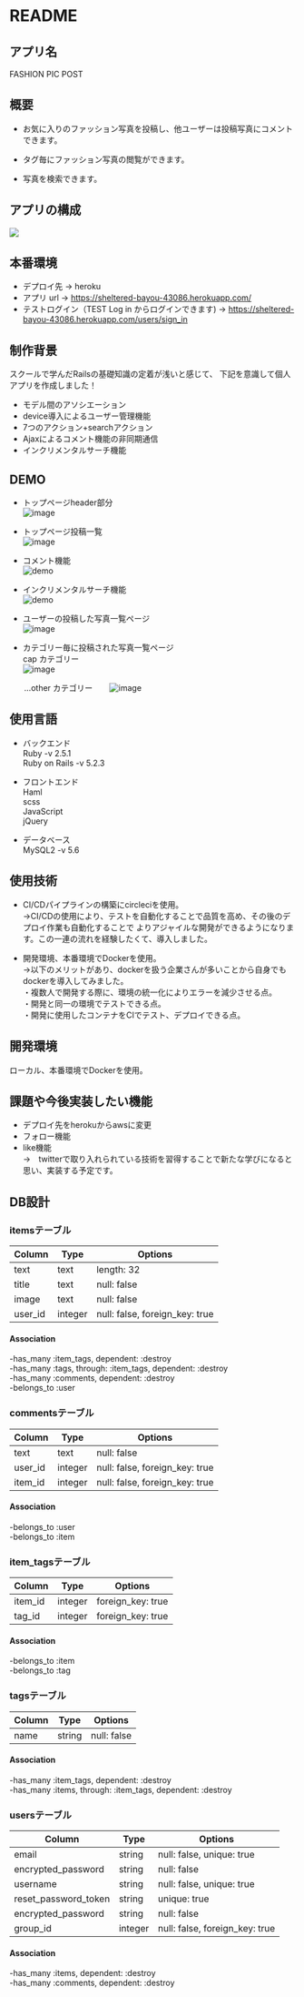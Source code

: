 # README

## アプリ名  

FASHION PIC POST
  
  
## 概要  
  
- お気に入りのファッション写真を投稿し、他ユーザーは投稿写真にコメントできます。  
  
- タグ毎にファッション写真の閲覧ができます。  
  
- 写真を検索できます。  
    
    
## アプリの構成    
    
![](.drawio.svg)  
  
  
## 本番環境  
  
- デプロイ先 → heroku  
- アプリ url → https://sheltered-bayou-43086.herokuapp.com/  
- テストログイン（TEST Log in からログインできます) → https://sheltered-bayou-43086.herokuapp.com/users/sign_in  
  
  
## 制作背景

スクールで学んだRailsの基礎知識の定着が浅いと感じて、
下記を意識して個人アプリを作成しました！

- モデル間のアソシエーション  
- device導入によるユーザー管理機能  
- 7つのアクション+searchアクション  
- Ajaxによるコメント機能の非同期通信  
- インクリメンタルサーチ機能  


## DEMO

- トップページheader部分  
![image](https://user-images.githubusercontent.com/64628395/85689490-a2ae2100-b70d-11ea-8999-92aca55dffbb.png)  
  
- トップページ投稿一覧  
![image](https://user-images.githubusercontent.com/64628395/85689999-1819f180-b70e-11ea-9024-1df327268b37.png)  
  
- コメント機能    
![demo](https://gyazo.com/98032fe151d928e8b01107c6ccca586e/raw)  
  
- インクリメンタルサーチ機能   
![demo](https://gyazo.com/2066310facef463a33ff8e9139f828e7/raw)  
  
- ユーザーの投稿した写真一覧ページ    
![image](https://user-images.githubusercontent.com/64628395/85699039-266c0b80-b716-11ea-87f5-689216e37ce0.png)  
   
- カテゴリー毎に投稿された写真一覧ページ  
cap カテゴリー  
![image](https://user-images.githubusercontent.com/64628395/85699342-66cb8980-b716-11ea-8466-46e232b039db.png)
  
&emsp; &nbsp; …other カテゴリー
&emsp; &nbsp; ![image](https://user-images.githubusercontent.com/64628395/85699599-a1352680-b716-11ea-9335-c79fbf80f448.png)  


## 使用言語

- バックエンド  
Ruby -v 2.5.1  
Ruby on Rails -v 5.2.3  

- フロントエンド  
Haml  
scss  
JavaScript  
jQuery  

- データベース  
MySQL2 -v 5.6  


## 使用技術

- CI/CDパイプラインの構築にcircleciを使用。  
→CI/CDの使用により、テストを自動化することで品質を高め、その後のデプロイ作業も自動化することで
よりアジャイルな開発ができるようになります。この一連の流れを経験したくて、導入しました。

- 開発環境、本番環境でDockerを使用。  
→以下のメリットがあり、dockerを扱う企業さんが多いことから自身でもdockerを導入してみました。  
・複数人で開発する際に、環境の統一化によりエラーを減少させる点。  
・開発と同一の環境でテストできる点。  
・開発に使用したコンテナをCIでテスト、デプロイできる点。  


## 開発環境

ローカル、本番環境でDockerを使用。


## 課題や今後実装したい機能

- デプロイ先をherokuからawsに変更
- フォロー機能
- like機能  
→　twitterで取り入れられている技術を習得することで新たな学びになると思い、実装する予定です。


## DB設計

### itemsテーブル

|Column|Type|Options|
|------|----|-------|
|text|text|length: 32|
|title|text|null: false|
|image|text|null: false|
|user_id|integer|null: false, foreign_key: true|

#### Association

-has_many :item_tags, dependent: :destroy  
-has_many :tags, through: :item_tags, dependent: :destroy  
-has_many :comments, dependent: :destroy  
-belongs_to :user  


### commentsテーブル

|Column|Type|Options|
|------|----|-------|
|text|text|null: false|
|user_id|integer|null: false, foreign_key: true|
|item_id|integer|null: false, foreign_key: true|

#### Association

-belongs_to :user  
-belongs_to :item  


### item_tagsテーブル

|Column|Type|Options|
|------|----|-------|
|item_id|integer|foreign_key: true|
|tag_id|integer|foreign_key: true|

#### Association

-belongs_to :item  
-belongs_to :tag  


### tagsテーブル

|Column|Type|Options|
|------|----|-------|
|name|string|null: false|

#### Association

-has_many :item_tags, dependent: :destroy  
-has_many :items, through: :item_tags, dependent: :destroy  


### usersテーブル

|Column|Type|Options|
|------|----|-------|
|email|string|null: false, unique: true|
|encrypted_password|string|null: false|
|username|string|null: false, unique: true|
|reset_password_token|string|unique: true|
|encrypted_password|string|null: false|
|group_id|integer|null: false, foreign_key: true|

#### Association

-has_many :items, dependent: :destroy  
-has_many :comments, dependent: :destroy  
